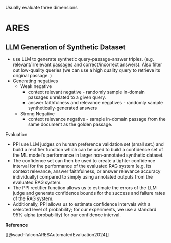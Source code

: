 
Usually evaluate three dimensions


# ARES


## LLM Generation of Synthetic Dataset

- use LLM to generate synthetic query-passage-answer triples. (e.g. relevant/irrelevant passages and correct/incorrect answers). Also filter out low-quality queries (we can use a high quality query to retrieve its original passage. )
- Generating negatives
	- Weak negative
		- context relevant negative - randomly sample in-domain passages unrelated to a given query. 
		- answer faithfulness and relevance negatives - randomly sample synthetically-generated answers 
	- Strong Negative 
		- context relevance negative - sample in-domain passage from the same document as the golden passage.


Evaluation
- PPI use LLM judges on human preference validation set (small set.) and build a rectifier function which can be used to build a confidence set of the ML model's performance in larger non-annotated synthetic dataset.
- The confidence set can then be used to create a tighter confidence interval for the performance of the evaluated RAG system (e.g. its context relevance, answer faithfulness, or answer relevance accuracy individually) compared to simply using annotated outputs from the evaluated RAG system.
- The PPI rectifier function allows us to estimate the errors of the LLM judge and generate confidence bounds for the success and failure rates of the RAG system.
- Additionally, PPI allows us to estimate confidence intervals with a selected level of probability; for our experiments, we use a standard 95% alpha (probability) for our confidence interval.

**Reference**

[[@saad-falconARESAutomatedEvaluation2024]]

